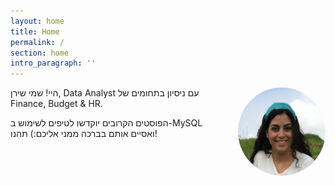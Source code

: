 ```yaml
---
layout: home
title: Home
permalink: /
section: home
intro_paragraph: ''
---
```

<div>
<img src="/assets/img/uploads/shiran.jpg" style="width: 140px; float: right;
    margin-left: 20px; border-radius: 50%">
<p>
היי! שמי שירן, Data Analyst עם ניסיון בתחומים של Finance, Budget & HR.


הפוסטים הקרובים יוקדשו לטיפים לשימוש ב-MySQL ואסיים אותם בברכה ממני אליכם:)
תהנו!	
</p>

</div>



